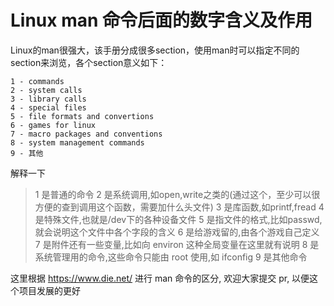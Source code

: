 # Linux man 命令后面的数字含义及作用

Linux的man很强大，该手册分成很多section，使用man时可以指定不同的section来浏览，各个section意义如下： 

```
1 - commands
2 - system calls
3 - library calls
4 - special files
5 - file formats and convertions
6 - games for linux
7 - macro packages and conventions
8 - system management commands
9 - 其他
```
解释一下

> 1 是普通的命令
> 2 是系统调用,如open,write之类的(通过这个，至少可以很方便的查到调用这个函数，需要加什么头文件)
> 3 是库函数,如printf,fread
> 4 是特殊文件,也就是/dev下的各种设备文件
> 5 是指文件的格式,比如passwd, 就会说明这个文件中各个字段的含义
> 6 是给游戏留的,由各个游戏自己定义
> 7 是附件还有一些变量,比如向 environ 这种全局变量在这里就有说明
> 8 是系统管理用的命令,这些命令只能由 root 使用,如 ifconfig
> 9 是其他命令

这里根据 https://www.die.net/ 进行 man 命令的区分, 欢迎大家提交 pr, 以便这个项目发展的更好